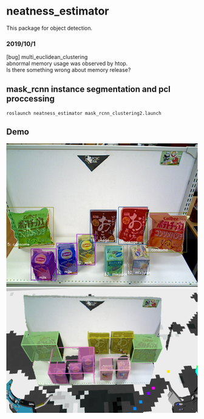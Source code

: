 # neatness_estimator

This package for object detection.

### 2019/10/1
[bug] multi_euclidean_clustering \
abnormal memory usage was observed by htop.\
Is there something wrong about memory release?


## mask_rcnn instance segmentation and pcl proccessing
```
roslaunch neatness_estimator mask_rcnn_clustering2.launch
```

## Demo
![image not foud](./images/mask_rcnn_image.png)
![image not foud](./images/mask_rcnn_clustering.png)